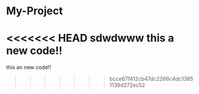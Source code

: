 # My-Project
<<<<<<< HEAD
sdwdwww
this a new code!!
=======

this an new code!!
>>>>>>> bcce67f412cb47dc2266c4dc13851139d272ec52
